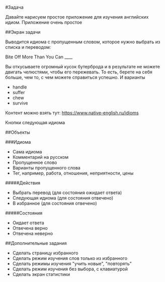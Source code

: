 #Задача

Давайте нарисуем простое приложение для изучения английских идиом. Приложение очень простое

##Экран задачи

Выводится идиома с пропущенным словом, которое нужно выбрать из списка и переводом:

Bite Off More Than You Can ____

Вы откусываете огромный кусок бутерброда и в результате не можете двигать челюстями, чтобы его пережевать. То есть, берете на себя больше, чем то, с чем можете справиться успешно.
И варианты

* handle
* suffer
* chew
* survive

Контент можно взять тут: https://www.native-english.ru/idioms

Кнопки следующая идиома

##Объекты

###Идиома

* Сама идиома
* Комментарий на русском
* Пропущенное слово
* Варианты пропущенного слова
* Тег, например, работа, отношения, неприятности, цены

#####Действия

* Выбрать перевод (для состояния ожидает ответа)
* Следующая идиома (для состояния отвечено)
* В избранное (для состояния отвечено)

#####Состояния

* Оидает ответа
* Отвечена верно
* Отвечена неверно

##Дополнительные задания

* Сделать страницу избранного
* Сделать режим изучения слов только из избранного
* Сделать режимы изучения "учить новые", "повторять"
* Сделать режим изучения без выбора, с клавиатурой
* Сделать экран статистики
